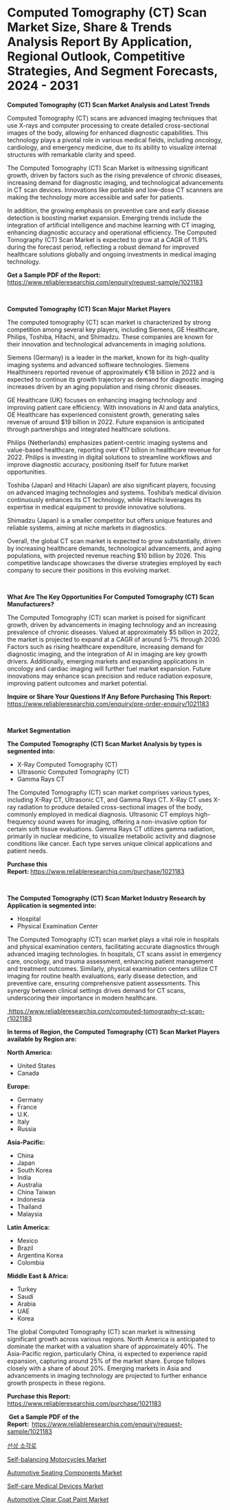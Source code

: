 <p><h1>Computed Tomography (CT) Scan Market Size, Share & Trends Analysis Report By Application, Regional Outlook, Competitive Strategies, And Segment Forecasts, 2024 - 2031</h1></p><p><strong>Computed Tomography (CT) Scan Market Analysis and Latest Trends</strong></p>
<p><p>Computed Tomography (CT) scans are advanced imaging techniques that use X-rays and computer processing to create detailed cross-sectional images of the body, allowing for enhanced diagnostic capabilities. This technology plays a pivotal role in various medical fields, including oncology, cardiology, and emergency medicine, due to its ability to visualize internal structures with remarkable clarity and speed.</p><p>The Computed Tomography (CT) Scan Market is witnessing significant growth, driven by factors such as the rising prevalence of chronic diseases, increasing demand for diagnostic imaging, and technological advancements in CT scan devices. Innovations like portable and low-dose CT scanners are making the technology more accessible and safer for patients. </p><p>In addition, the growing emphasis on preventive care and early disease detection is boosting market expansion. Emerging trends include the integration of artificial intelligence and machine learning with CT imaging, enhancing diagnostic accuracy and operational efficiency. The Computed Tomography (CT) Scan Market is expected to grow at a CAGR of 11.9% during the forecast period, reflecting a robust demand for improved healthcare solutions globally and ongoing investments in medical imaging technology.</p></p>
<p><strong>Get a Sample PDF of the Report:&nbsp;</strong> <a href="https://www.reliableresearchiq.com/enquiry/request-sample/1021183">https://www.reliableresearchiq.com/enquiry/request-sample/1021183</a></p>
<p>&nbsp;</p>
<p><strong>Computed Tomography (CT) Scan Major Market Players</strong></p>
<p><p>The computed tomography (CT) scan market is characterized by strong competition among several key players, including Siemens, GE Healthcare, Philips, Toshiba, Hitachi, and Shimadzu. These companies are known for their innovation and technological advancements in imaging solutions.</p><p>Siemens (Germany) is a leader in the market, known for its high-quality imaging systems and advanced software technologies. Siemens Healthineers reported revenue of approximately €18 billion in 2022 and is expected to continue its growth trajectory as demand for diagnostic imaging increases driven by an aging population and rising chronic diseases.</p><p>GE Healthcare (UK) focuses on enhancing imaging technology and improving patient care efficiency. With innovations in AI and data analytics, GE Healthcare has experienced consistent growth, generating sales revenue of around $19 billion in 2022. Future expansion is anticipated through partnerships and integrated healthcare solutions.</p><p>Philips (Netherlands) emphasizes patient-centric imaging systems and value-based healthcare, reporting over €17 billion in healthcare revenue for 2022. Philips is investing in digital solutions to streamline workflows and improve diagnostic accuracy, positioning itself for future market opportunities.</p><p>Toshiba (Japan) and Hitachi (Japan) are also significant players, focusing on advanced imaging technologies and systems. Toshiba’s medical division continuously enhances its CT technology, while Hitachi leverages its expertise in medical equipment to provide innovative solutions.</p><p>Shimadzu (Japan) is a smaller competitor but offers unique features and reliable systems, aiming at niche markets in diagnostics.</p><p>Overall, the global CT scan market is expected to grow substantially, driven by increasing healthcare demands, technological advancements, and aging populations, with projected revenue reaching $10 billion by 2026. This competitive landscape showcases the diverse strategies employed by each company to secure their positions in this evolving market.</p></p>
<p>&nbsp;</p>
<p><strong>What Are The Key Opportunities For Computed Tomography (CT) Scan Manufacturers?</strong></p>
<p><p>The Computed Tomography (CT) scan market is poised for significant growth, driven by advancements in imaging technology and an increasing prevalence of chronic diseases. Valued at approximately $5 billion in 2022, the market is projected to expand at a CAGR of around 5-7% through 2030. Factors such as rising healthcare expenditure, increasing demand for diagnostic imaging, and the integration of AI in imaging are key growth drivers. Additionally, emerging markets and expanding applications in oncology and cardiac imaging will further fuel market expansion. Future innovations may enhance scan precision and reduce radiation exposure, improving patient outcomes and market potential.</p></p>
<p><strong>Inquire or Share Your Questions If Any Before Purchasing This Report:</strong> <a href="https://www.reliableresearchiq.com/enquiry/pre-order-enquiry/1021183">https://www.reliableresearchiq.com/enquiry/pre-order-enquiry/1021183</a></p>
<p>&nbsp;</p>
<p><strong>Market Segmentation</strong></p>
<p><strong>The Computed Tomography (CT) Scan Market Analysis by types is segmented into:</strong></p>
<p><ul><li>X-Ray Computed Tomography (CT)</li><li>Ultrasonic Computed Tomography (CT)</li><li>Gamma Rays CT</li></ul></p>
<p><p>The Computed Tomography (CT) scan market comprises various types, including X-Ray CT, Ultrasonic CT, and Gamma Rays CT. X-Ray CT uses X-ray radiation to produce detailed cross-sectional images of the body, commonly employed in medical diagnosis. Ultrasonic CT employs high-frequency sound waves for imaging, offering a non-invasive option for certain soft tissue evaluations. Gamma Rays CT utilizes gamma radiation, primarily in nuclear medicine, to visualize metabolic activity and diagnose conditions like cancer. Each type serves unique clinical applications and patient needs.</p></p>
<p><strong>Purchase this Report:&nbsp;</strong><a href="https://www.reliableresearchiq.com/purchase/1021183">https://www.reliableresearchiq.com/purchase/1021183</a></p>
<p>&nbsp;</p>
<p><strong>The Computed Tomography (CT) Scan Market Industry Research by Application is segmented into:</strong></p>
<p><ul><li>Hospital</li><li>Physical Examination Center</li></ul></p>
<p><p>The Computed Tomography (CT) scan market plays a vital role in hospitals and physical examination centers, facilitating accurate diagnostics through advanced imaging technologies. In hospitals, CT scans assist in emergency care, oncology, and trauma assessment, enhancing patient management and treatment outcomes. Similarly, physical examination centers utilize CT imaging for routine health evaluations, early disease detection, and preventive care, ensuring comprehensive patient assessments. This synergy between clinical settings drives demand for CT scans, underscoring their importance in modern healthcare.</p></p>
<p><a href="https://www.reliableresearchiq.com/computed-tomography-ct-scan-r1021183">&nbsp;https://www.reliableresearchiq.com/computed-tomography-ct-scan-r1021183</a></p>
<p><strong>In terms of Region, the Computed Tomography (CT) Scan Market Players available by Region are:</strong></p>
<p>
    <p> <strong> North America: </strong>
        <ul>
            <li>United States</li>
            <li>Canada</li>
        </ul>
        </p> 
    <p> <strong> Europe: </strong>
        <ul>
            <li>Germany</li>
            <li>France</li>
            <li>U.K.</li>
            <li>Italy</li>
            <li>Russia</li>
        </ul>
        </p> 
    <p> <strong> Asia-Pacific: </strong>
        <ul>
            <li>China</li>
            <li>Japan</li>
            <li>South Korea</li>
            <li>India</li>
            <li>Australia</li>
            <li>China Taiwan</li>
            <li>Indonesia</li>
            <li>Thailand</li>
            <li>Malaysia</li>
        </ul>
        </p> 
    <p> <strong> Latin America: </strong>
        <ul>
            <li>Mexico</li>
            <li>Brazil</li>
            <li>Argentina Korea</li>
            <li>Colombia</li>
        </ul>
        </p> 
    <p> <strong> Middle East & Africa: </strong>
        <ul>
            <li>Turkey</li>
            <li>Saudi</li>
            <li>Arabia</li>
            <li>UAE</li>
            <li>Korea</li>
        </ul>
    </p>
    </p>
<p><p>The global Computed Tomography (CT) scan market is witnessing significant growth across various regions. North America is anticipated to dominate the market with a valuation share of approximately 40%. The Asia-Pacific region, particularly China, is expected to experience rapid expansion, capturing around 25% of the market share. Europe follows closely with a share of about 20%. Emerging markets in Asia and advancements in imaging technology are projected to further enhance growth prospects in these regions.</p></p>
<p><strong>Purchase this Report: </strong><a href="https://www.reliableresearchiq.com/purchase/1021183">https://www.reliableresearchiq.com/purchase/1021183</a></p>
<p>&nbsp;<strong>Get a Sample PDF of the Report:&nbsp;&nbsp;</strong><a href="https://www.reliableresearchiq.com/enquiry/request-sample/1021183">https://www.reliableresearchiq.com/enquiry/request-sample/1021183</a></p>
<p><strong></strong></p>
<p><p><a href="https://medium.com/@layo.mumuney/2024-2031%EB%85%84-%EA%B8%80%EB%A1%9C%EB%B2%8C-%EC%84%A0%EB%B0%95-%EC%86%8C%EA%B0%81%EA%B8%B0-%EC%8B%9C%EC%9E%A5%EC%9D%98-%EC%8B%A0%ED%9D%A5-%EA%B8%B0%ED%9A%8C%EC%99%80-%EB%8F%84%EC%A0%84-a2804f6b84ba">선상 소각로</a></p><p><a href="https://medium.com/@felipemmerich8756/the-self-balancing-motorcycles-market-has-experienced-impressive-growth-in-recent-years-d3929e66de78">Self-balancing Motorcycles Market</a></p><p><a href="https://www.linkedin.com/pulse/automotive-seating-components-market-size-share-analysis-tlg1e?trackingId=UH9fWJMGQQqpBGF2pnsaeA%3D%3D">Automotive Seating Components Market</a></p><p><a href="https://medium.com/@courtnhaw34343/the-self-care-medical-devices-market-prioritizes-cost-control-and-efficiency-enhancement-368faf5ae3ca">Self-care Medical Devices Market</a></p><p><a href="https://issuu.com/reportprime-2/docs/automotive-clear-coat-paint-market-_131560edd7c7ea">Automotive Clear Coat Paint Market</a></p></p>
